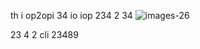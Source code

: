 th i op2opi 34 io iop 234 
 2
34 ![images-26](https://github.com/cli/cli/assets/60656569/bba1b0b3-7551-4f80-b74e-ab81aa5f78d4)


23 4
   2  cli 23489   
